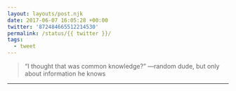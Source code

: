 ```yaml
---
layout: layouts/post.njk
date: 2017-06-07 16:05:28 +00:00
twitter: '872484665512214530'
permalink: /status/{{ twitter }}/
tags: 
  - tweet
---
```


> “I thought that was common knowledge?” —random dude, but only about information he knows

---
